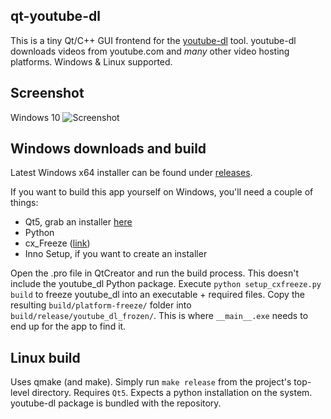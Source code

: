 qt-youtube-dl
-------------

This is a tiny Qt/C++ GUI frontend for the [youtube-dl](https://github.com/rg3/youtube-dl/) tool.
youtube-dl downloads videos from youtube.com and *many* other video hosting platforms.
Windows & Linux supported.


Screenshot
----------

Windows 10
![Screenshot](http://matejd.github.io/qt-youtube-dl/qt-youtube-dl-screenshot-win10.png)



Windows downloads and build
---------------------------

Latest Windows x64 installer can be found under [releases](https://github.com/matejd/qt-youtube-dl/releases).

If you want to build this app yourself on Windows, you'll need a couple of things:
- Qt5, grab an installer [here](http://www.qt.io/download-open-source/)
- Python
- cx\_Freeze ([link](http://cx-freeze.sourceforge.net/))
- Inno Setup, if you want to create an installer

Open the .pro file in QtCreator and run the build process. This doesn't include
the youtube\_dl Python package. Execute ```python setup_cxfreeze.py build``` to
freeze youtube\_dl into an executable + required files. Copy the resulting
```build/platform-freeze/``` folder into ```build/release/youtube_dl_frozen/```. This
is where ```__main__.exe``` needs to end up for the app to find it.



Linux build
-----------

Uses qmake (and make). Simply run ```make release``` from the project's top-level directory.
Requires ```Qt5```. Expects a python installation on the system. youtube-dl package
is bundled with the repository.
